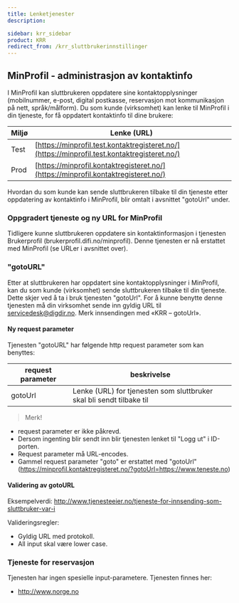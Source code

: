 ```yaml
---
title: Lenketjenester
description: 

sidebar: krr_sidebar
product: KRR
redirect_from: /krr_sluttbrukerinnstillinger
---
```



## MinProfil - administrasjon av kontaktinfo 

I MinProfil kan sluttbrukeren oppdatere sine kontaktopplysninger (mobilnummer, e-post, digital postkasse, reservasjon mot kommunikasjon på nett, språk/målform). Du som kunde (virksomhet) kan lenke til MinProfil i din tjeneste, for få oppdatert kontaktinfo til dine brukere:

| Miljø | Lenke (URL) |
|-|-|
| Test | [https://minprofil.test.kontaktregisteret.no/](https://minprofil.test.kontaktregisteret.no/) |
| Prod | [https://minprofil.kontaktregisteret.no/](https://minprofil.kontaktregisteret.no/) |

Hvordan du som kunde kan sende sluttbrukeren tilbake til din tjeneste etter oppdatering av kontaktinfo i MinProfil, blir omtalt i avsnittet "gotoUrl" under.


### Oppgradert tjeneste og ny URL for MinProfil

Tidligere kunne sluttbrukeren oppdatere sin kontaktinformasjon i tjenesten Brukerprofil (brukerprofil.difi.no/minprofil). Denne tjenesten er nå erstattet med MinProfil (se URLer i avsnittet over). 


### "gotoURL"

Etter at sluttbrukeren har oppdatert sine kontaktopplysninger i MinProfil, kan du som kunde (virksomhet) sende sluttbrukeren tilbake til din tjeneste. Dette skjer ved å ta i bruk tjenesten "gotoUrl". For å kunne benytte denne tjenesten må din virksomhet sende inn gyldig URL til servicedesk@digdir.no. Merk innsendingen med «KRR – gotoUrl». 


#### Ny request parameter

Tjenesten "gotoURL" har følgende http request parameter som kan benyttes:

| request parameter | beskrivelse |
|-|-|
| gotoUrl | Lenke (URL) for tjenesten som sluttbruker skal bli sendt tilbake til |

> Merk! 
- request parameter er ikke påkrevd.
- Dersom ingenting blir sendt inn blir tjenesten lenket til "Logg ut" i ID-porten. 
- Request parameter må URL-encodes.
- Gammel request parameter "goto" er erstattet med "gotoUrl" (https://minprofil.kontaktregisteret.no/?gotoUrl=https://www.teneste.no)


#### Validering av gotoURL

Eksempelverdi: http://www.tjenesteeier.no/tjeneste-for-innsending-som-sluttbruker-var-i

Valideringsregler:
- Gyldig URL med protokoll.
- All input skal være lower case.

### Tjeneste for reservasjon

Tjenesten har ingen spesielle input-parametere. Tjenesten finnes her:
* http://www.norge.no

